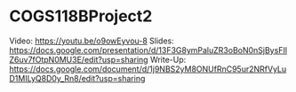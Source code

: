 # COGS118BProject2
Video: https://youtu.be/o9owEyvou-8
Slides: https://docs.google.com/presentation/d/13F3G8ymPaluZR3oBoN0nSjBysFIlZ6uv7fOtpN0MU3E/edit?usp=sharing
Write-Up: https://docs.google.com/document/d/1j9NBS2yM8ONUfRnC95ur2NRfVyLuD1MILyQ8D0y_Rn8/edit?usp=sharing
